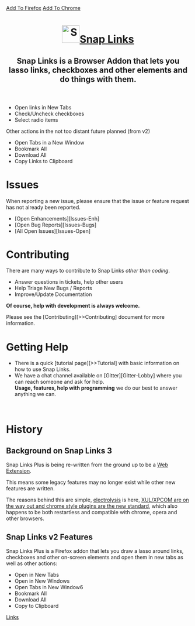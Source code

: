 
<div style="visibility: hidden; height: 0px width: 0px; position:  absolute; top: -150px;">

# About

</div>

<section id="downloads">
    <a href="https://addons.mozilla.org/en-US/firefox/addon/snaplinksplus/" id="install-firefox" class="button"><span>Add To Firefox</span></a>
    <a href="https://chrome.google.com/webstore/detail/snap-links/fnhmmfdgnafclohgcmjjpnedfgmmapci" id="install-chrome" class="button"><span>Add To Chrome</span></a>
    <!--<a href="https://github.com/cpriest/SnapLinksPlus" id="view-on-github" class="button"><span>View on GitHub</span></a>-->
</section>

<header>
    <h1><a href="/SnapLinksPlus/"><img alt="Snap Links 3" height="48px" width="48px" src="images/SnapLinksLogo.png"></a><a href="/SnapLinksPlus/">Snap Links</a></h1>
    <h2>Snap Links is a Browser Addon that lets you lasso links, checkboxes and other elements and do things with them.</h2>
</header>

* Open links in New Tabs
* Check/Uncheck checkboxes
* Select radio items

Other actions in the not too distant future planned (from v2)

* Open Tabs in a New Window
* Bookmark All
* Download All
* Copy Links to Clipboard

# Issues

When reporting a new issue, please ensure that the issue or feature request has not already been reported.

* [Open Enhancements][Issues-Enh]
* [Open Bug Reports][Issues-Bugs]
* [All Open Issues][Issues-Open]


# Contributing

There are many ways to contribute to Snap Links _other than coding_.
* Answer questions in tickets, help other users
* Help Triage New Bugs / Reports
* Improve/Update Documentation

**Of course, help with development is always welcome.**

Please see the [Contributing][>>Contributing] document for more information.

# Getting Help

* There is a quick [tutorial page][>>Tutorial] with basic information on how to use Snap Links.
* We have a chat channel available on [Gitter][Gitter-Lobby] where you can reach someone and ask for help.
<br>**Usage, features, help with programming** we do our best to answer anything we can.

&nbsp;


# History

## Background on Snap Links 3

Snap Links Plus is being re-written from the ground up to be a [Web Extension](https://developer.mozilla.org/en-US/Add-ons/WebExtensions).

This means some legacy features may no longer exist while other new features are written.

The reasons behind this are simple, [electrolysis](https://wiki.mozilla.org/Electrolysis) is here, [XUL/XPCOM are on the way out and chrome style plugins are the new standard](https://blog.mozilla.org/addons/2015/08/21/the-future-of-developing-firefox-add-ons/), which also happens to be both restartless and compatible with chrome, opera and other browsers.

## Snap Links v2 Features

Snap Links Plus is a Firefox addon that lets you draw a lasso around links, checkboxes and other on-screen elements and open them in new tabs as  well as other actions:

* Open in New Tabs
* Open in New Windows
* Open Tabs in New Window6
* Bookmark All
* Download All
* Copy to Clipboard

[Links](Links.md ':include')
